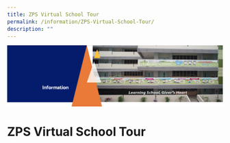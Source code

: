 ```yaml
---
title: ZPS Virtual School Tour
permalink: /information/ZPS-Virtual-School-Tour/
description: ""
---
```

![](/images/Information.png)

ZPS Virtual School Tour
=======================